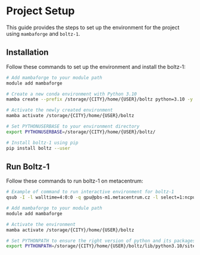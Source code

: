 # Project Setup

This guide provides the steps to set up the environment for the project using `mambaforge` and `boltz-1`.

## Installation

Follow these commands to set up the environment and install the boltz-1:

```bash
# Add mambaforge to your module path
module add mambaforge

# Create a new conda environment with Python 3.10
mamba create --prefix /storage/{CITY}/home/{USER}/boltz python=3.10 -y

# Activate the newly created environment
mamba activate /storage/{CITY}/home/{USER}/boltz

# Set PYTHONUSERBASE to your environment directory
export PYTHONUSERBASE=/storage/{CITY}/home/{USER}/boltz/

# Install boltz-1 using pip
pip install boltz --user
```

## Run Boltz-1

Follow these commands to run boltz-1 on metacentrum:

```bash
# Example of command to run interactive environment for boltz-1
qsub -I -l walltime=4:0:0 -q gpu@pbs-m1.metacentrum.cz -l select=1:ncpus=1:ngpus=1:mem=20gb:scratch_local=10gb

# Add mambaforge to your module path
module add mambaforge

# Activate the environment
mamba activate /storage/{CITY}/home/{USER}/boltz

# Set PYTHONPATH to ensure the right version of python and its packages are used
export PYTHONPATH=/storage/{CITY}/home/{USER}/boltz/lib/python3.10/site-packages/
```
